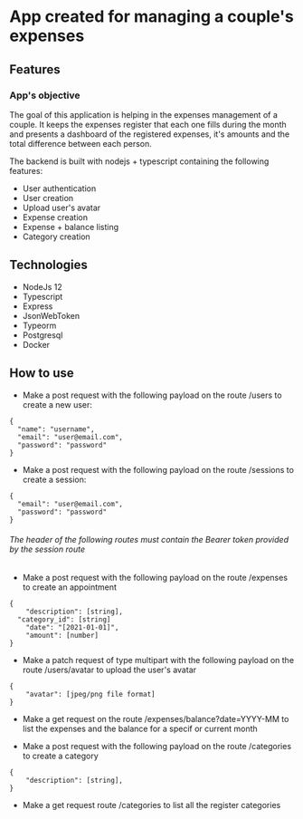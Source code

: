
# App created for managing a couple's expenses

## Features

### App's objective

The goal of this application is helping in the expenses management of a couple. It keeps the expenses register that each one fills during the month and presents a dashboard of the registered expenses, it's amounts and the total difference between each person.


 The backend is built with nodejs + typescript containing the following features:

* User authentication
* User creation
* Upload user's avatar
* Expense creation
* Expense + balance listing
* Category creation

## Technologies

* NodeJs 12
* Typescript
* Express
* JsonWebToken
* Typeorm
* Postgresql
* Docker

## How to use

* Make a post request with the following payload on the route /users to create a new user:
```
{
  "name": "username",
  "email": "user@email.com",
  "password": "password"
}
```

* Make a post request with the following payload on the route /sessions to create a session:
```
{
  "email": "user@email.com",
  "password": "password"
}
```

###### The header of the following routes must contain the Bearer token provided by the session route

* Make a post request with the following payload on the route /expenses to create an appointment

```
{
	"description": [string],
  "category_id": [string]
	"date": "[2021-01-01]",
	"amount": [number]
}
```

* Make a patch request of type multipart with the following payload on the route /users/avatar to upload the user's avatar

```
{
	"avatar": [jpeg/png file format]
}
```

* Make a get request on the route /expenses/balance?date=YYYY-MM to list the expenses and the balance for a specif or current month


* Make a post request with the following payload on the route /categories to create a category

```
{
	"description": [string],
}
```

* Make a get request route /categories to list all the register categories
